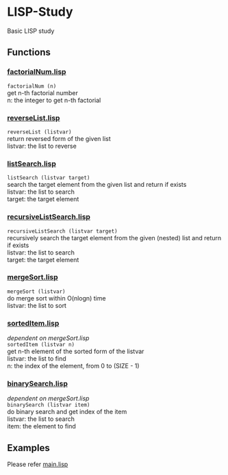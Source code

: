 # LISP-Study
Basic LISP study  

## Functions

### [factorialNum.lisp](./factorialNum.lisp)
`factorialNum (n)`  
get n-th factorial number  
n: the integer to get n-th factorial  

### [reverseList.lisp](./reverseList.lisp)
`reverseList (listvar)`  
return reversed form of the given list  
listvar: the list to reverse  

### [listSearch.lisp](./listSearch.lisp)
`listSearch (listvar target)`  
search the target element from the given list and return if exists  
listvar: the list to search  
target: the target element  

### [recursiveListSearch.lisp](./recursiveListSearch.lisp)
`recursiveListSearch (listvar target)`  
recursively search the target element from the given (nested) list and return if exists  
listvar: the list to search  
target: the target element  

### [mergeSort.lisp](./mergeSort.lisp)
`mergeSort (listvar)`  
do merge sort within O(nlogn) time  
listvar: the list to sort  

### [sortedItem.lisp](./sortedItem.lisp)
*dependent on mergeSort.lisp*  
`sortedItem (listvar n)`  
get n-th element of the sorted form of the listvar  
listvar: the list to find  
n: the index of the element, from 0 to (SIZE - 1)  

### [binarySearch.lisp](./binarySearch.lisp)
*dependent on mergeSort.lisp*  
`binarySearch (listvar item)`  
do binary search and get index of the item  
listvar: the list to search  
item: the element to find  

## Examples
Please refer [main.lisp](./main.lisp)  


